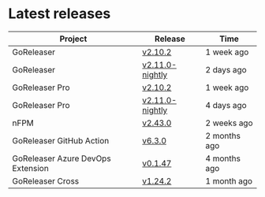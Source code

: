 # Latest releases

| Project                           | Release                                                                                         | Time        |
| --------------------------------- | ----------------------------------------------------------------------------------------------- | ----------- |
| GoReleaser | [v2.10.2](https://github.com/goreleaser/goreleaser/releases/tag/v2.10.2) | 1 week ago |
| GoReleaser | [v2.11.0-nightly](https://github.com/goreleaser/goreleaser/releases/tag/nightly) | 2 days ago |
| GoReleaser Pro | [v2.10.2](https://github.com/goreleaser/goreleaser-pro/releases/tag/v2.10.2) | 1 week ago |
| GoReleaser Pro | [v2.11.0-nightly](https://github.com/goreleaser/goreleaser-pro/releases/tag/nightly) | 4 days ago |
| nFPM | [v2.43.0](https://github.com/goreleaser/nfpm/releases/tag/v2.43.0) | 2 weeks ago |
| GoReleaser GitHub Action | [v6.3.0](https://github.com/goreleaser/goreleaser-action/releases/tag/v6.3.0) | 2 months ago |
| GoReleaser Azure DevOps Extension | [v0.1.47](https://github.com/goreleaser/goreleaser-azure-devops-extension/releases/tag/v0.1.47) | 4 months ago |
| GoReleaser Cross | [v1.24.2](https://github.com/goreleaser/goreleaser-cross/releases/tag/v1.24.2) | 1 month ago |

